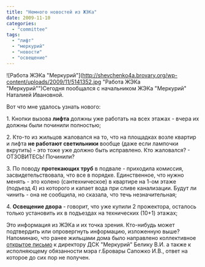 ```yaml
---
title: "Немного новостей из ЖЭКа"
date: 2009-11-10
categories: 
  - "committee"
tags: 
  - "лифт"
  - "меркурий"
  - "новости"
  - "освещение"
---
```


![Работа ЖЭКа "Меркурий"](http://shevchenko4a.brovary.org/wp-content/uploads/2009/11/5141352.jpg "Работа ЖЭКа "Меркурий"")Сегодня пообщался с начальником ЖЭКа "Меркурий" Наталией Ивановной.

Вот что мне удалось узнать нового:

1\. Кнопки вызова **лифта** должны уже работать на всех этажах - вчера их должны были починили полностью;

2\. Кто-то из жильцов жаловался на то, что на площадках возле квартир и лифта **не работают светильники** вообще (даже если лампочки вкрутить) - это тоже уже должно быть исправлено. Кто жаловался? - ОТЗОВИТЕСЬ! Починили?

3\. По поводу **протекающих труб** в подвале - приходила комиссия, засвидетельствовала, что все в порядке. Единственное, что нужно менять - это колено (сантехническое) в квартире на 1-ом этаже (подъезд 4) из которого и капает вода при сливе канализации. Будут ли чинить - она не сообщила, но сказала, что течь незначительная;

4\. **Освещение двора** - говорит, что уже купили 2 прожектора, осталось только установить их в подъездах на технических (10+1) этажах;

Это информация из ЖЭКа и их точка зрения. Кто-нибудь может подтвердить или опровергнуть информацию, изложенную выше? <!--more--> Напоминаю, что ранее жильцами дома было направлено коллективное [открытое письмо](http://shevchenko4a.brovary.org/official-letter-text/) к директору ДСК "Меркурий" Белику В.И. а также к исполняющему обязанности мэра г.Бровары Сапожко И.В., ответ на которое до сих пор не получен.
